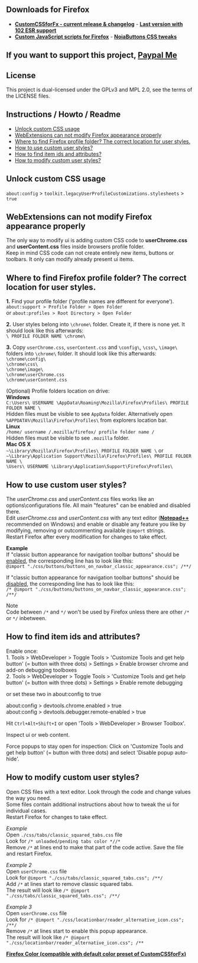 ## Downloads for Firefox

- **[CustomCSSforFx - current release & changelog](https://github.com/Aris-t2/CustomCSSforFx/releases)** - **[Last version with 102 ESR support](https://github.com/Aris-t2/CustomCSSforFx/releases/tag/4.2.8)**  
- **[Custom JavaScript scripts for Firefox](https://github.com/Aris-t2/CustomJSforFx)** - **[NoiaButtons CSS tweaks](https://github.com/Aris-t2/NoiaButtons)**  


## If you want to support this project, [Paypal Me](https://www.paypal.me/tkpay)


## License

This project is dual-licensed under the GPLv3 and MPL 2.0, see the terms of the LICENSE files.  


## Instructions / Howto / Readme

- [Unlock custom CSS usage](#unlock-custom-css-usage)
- [WebExtensions can not modify Firefox appearance properly](#webextensions-can-not-modify-firefox-appearance-properly)
- [Where to find Firefox profile folder? The correct location for user styles.](#where-to-find-firefox-profile-folder-the-correct-location-for-user-styles)  
- [How to use custom user styles?](#how-to-use-custom-user-styles)  
- [How to find item ids and attributes?](#how-to-find-item-ids-and-attributes)  
- [How to modify custom user styles?](#how-to-modify-custom-user-styles)  

## Unlock custom CSS usage

`about:config` > `toolkit.legacyUserProfileCustomizations.stylesheets` > `true`  

## WebExtensions can not modify Firefox appearance properly

The only way to modify ui is adding custom CSS code to **userChrome.css** and **userContent.css** files inside browsers profile folder.  
Keep in mind CSS code can not create entirely new items, buttons or toolbars. It only can modify already present ui items.  

## Where to find Firefox profile folder? The correct location for user styles.

**1.** Find your profile folder ('profile names are different for everyone').  
`about:support > Profile Folder > Open Folder`  
or `about:profiles > Root Directory > Open Folder`  

**2.** User styles belong into `\chrome\` folder. Create it, if there is none yet. It should look like this afterwards:  
`\ PROFILE FOLDER NAME \chrome\`  

**3.** Copy `userChrome.css`, `userContent.css` and `\config\`, `\css\`, `\image\` folders into `\chrome\` folder. It should look like this afterwards:  
`\chrome\config\`  
`\chrome\css\`  
`\chrome\image\`  
`\chrome\userChrome.css`  
`\chrome\userContent.css`  

(Optional) Profile folders location on drive:  
**Windows**  
`C:\Users\ USERNAME \AppData\Roaming\Mozilla\Firefox\Profiles\ PROFILE FOLDER NAME \`  
Hidden files must be visible to see `AppData` folder. Alternatively open `%APPDATA%\Mozilla\Firefox\Profiles\` from explorers location bar.  
**Linux**  
`/home/ username /.mozilla/firefox/ profile folder name /`  
Hidden files must be visible to see `.mozilla` folder.  
**Mac OS X**  
`~\Library\Mozilla\Firefox\Profiles\ PROFILE FOLDER NAME \` or  
`~\Library\Application Support\Mozilla\Firefox\Profiles\ PROFILE FOLDER NAME \`  
`\Users\ USERNAME \Library\Application\Support\Firefox\Profiles\`  

## How to use custom user styles?

The _userChrome.css_ and _userContent.css_ files works like an options\configurations file. All main "features" can be enabled and disabled there.  
Edit _userChrome.css_ and _userContent.css_ with any text editor (**[Notepad++](https://notepad-plus-plus.org/download/)** recommended on Windows) and enable or disable any feature you like by modifying, removing or outcommenting available `@import` strings.  
Restart Firefox after every modification for changes to take effect.  

**Example**  
If "classic button appearance for navigation toolbar buttons" should be <u>enabled</u>, the corresponding line has to look like this:  
`@import "./css/buttons/buttons_on_navbar_classic_appearance.css"; /**/`  

If "classic button appearance for navigation toolbar buttons" should be <u>disabled</u>, the corresponding line has to look like this:  
`/* @import "./css/buttons/buttons_on_navbar_classic_appearance.css"; /**/`  

Note  
Code between `/*` and `*/` won't be used by Firefox unless there are other `/*` or `*/` inbetween.  

## How to find item ids and attributes?

Enable once:  
1\. Tools > WebDeveloper > Toggle Tools > 'Customize Tools and get help button' (= button with three dots) > Settings > Enable browser chrome and add-on debugging toolboxes  
2\. Tools > WebDeveloper > Toggle Tools > 'Customize Tools and get help button' (= button with three dots) > Settings > Enable remote debugging  

or set these two in about:config to true  

about:config > devtools.chrome.enabled > true  
about:config > devtools.debugger.remote-enabled > true  

Hit `Ctrl+Alt+Shift+I` or open 'Tools > WebDeveloper > Browser Toolbox'.  

Inspect ui or web content.  

Force popups to stay open for inspection: 
Click on 'Customize Tools and get help button' (= button with three dots) and select 'Disable popup auto-hide'.  

## How to modify custom user styles?

Open CSS files with a text editor. Look through the code and change values the way you need.  
Some files contain additional instructions about how to tweak the ui for individual cases.  
Restart Firefox for changes to take effect.  

_Example_  
Open `./css/tabs/classic_squared_tabs.css` file  
Look for `/* unloaded/pending tabs color *//*`  
Remove `/*` at lines end to make that part of the code active. Save the file and restart Firefox.  

_Example 2_  
Open `userChrome.css` file  
Look for `@import "./css/tabs/classic_squared_tabs.css"; /**/`  
Add `/*` at lines start to remove classic squared tabs.  
The result will look like `/* @import "./css/tabs/classic_squared_tabs.css"; /**/`  
  
_Example 3_  
Open `userChrome.css` file    
Look for `/* @import "./css/locationbar/reader_alternative_icon.css"; /**/`  
Remove `/*` at lines start to enable this popup appearance.  
The result will look like `/* @import "./css/locationbar/reader_alternative_icon.css"; /**` 




**[Firefox Color (compatible with default color preset of CustomCSSforFx)](https://color.firefox.com/)**  
